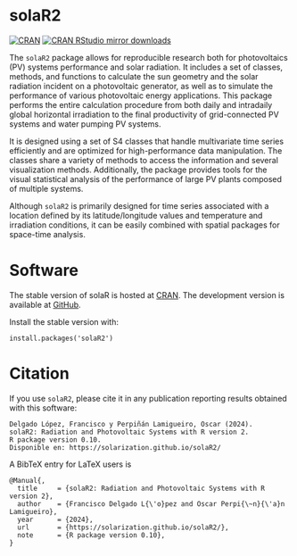 solaR2
=====
[![CRAN](https://www.r-pkg.org/badges/version/solaR2)](https://www.r-pkg.org/pkg/solaR2)
[![CRAN RStudio mirror downloads](https://cranlogs.r-pkg.org/badges/solaR2)](https://www.r-pkg.org/pkg/solaR2)


The `solaR2` package allows for reproducible research both for photovoltaics (PV) systems performance and solar radiation. It includes a set of classes, methods, and functions to calculate the sun geometry and the solar radiation incident on a photovoltaic generator, as well as to simulate the performance of various photovoltaic energy applications. This package performs the entire calculation procedure from both daily and intradaily global horizontal irradiation to the final productivity of grid-connected PV systems and water pumping PV systems.

It is designed using a set of S4 classes that handle multivariate time series efficiently and are optimized for high-performance data manipulation. The classes share a variety of methods to access the information and several visualization methods. Additionally, the package provides tools for the visual statistical analysis of the performance of large PV plants composed of multiple systems.

Although `solaR2` is primarily designed for time series associated with a location defined by its latitude/longitude values and temperature and irradiation conditions, it can be easily combined with spatial packages for space-time analysis.

# Software #

The stable version of solaR is hosted at
[CRAN](https://cran.r-project.org/package=solaR2). The development
version is available at
[GitHub](https://github.com/solarization/solaR2).

Install the stable version with:

    install.packages('solaR2')

# Citation #

If you use `solaR2`, please cite it in any publication reporting results obtained with this software:

    Delgado López, Francisco y Perpiñán Lamigueiro, Oscar (2024).
    solaR2: Radiation and Photovoltaic Systems with R version 2.
    R package version 0.10.
    Disponible en: https://solarization.github.io/solaR2/

A BibTeX entry for LaTeX users is

    @Manual{,
      title     = {solaR2: Radiation and Photovoltaic Systems with R version 2},
      author    = {Francisco Delgado L{\'o}pez and Oscar Perpi{\~n}{\'a}n Lamigueiro},
      year      = {2024},
      url       = {https://solarization.github.io/solaR2/},
      note      = {R package version 0.10},
    }
